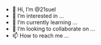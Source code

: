 - 👋 Hi, I’m @21suel
- 👀 I’m interested in ...
- 🌱 I’m currently learning ...
- 💞️ I’m looking to collaborate on ...
- 📫 How to reach me ...

<!---
21suel/21suel is a ✨ special ✨ repository because its `README.md` (this file) appears on your GitHub profile.
You can click the Preview link to take a look at your changes.
--->
